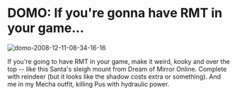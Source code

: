 # DOMO: If you're gonna have RMT in your game...

![](http://westkarana.com/wp-content/uploads/2008/12/domo-2008-12-11-08-34-16-16.jpg "domo-2008-12-11-08-34-16-16")

If you're going to have RMT in your game, make it weird, kooky and over the top -- like this Santa's sleigh mount from Dream of Mirror Online. Complete with reindeer (but it looks like the shadow costs extra or something). And me in my Mecha outfit, killing Pus with hydraulic power.

